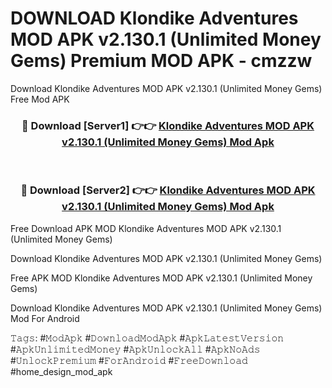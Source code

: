 # DOWNLOAD Klondike Adventures MOD APK v2.130.1 (Unlimited Money Gems) Premium MOD APK - cmzzw
Download Klondike Adventures MOD APK v2.130.1 (Unlimited Money Gems) Free Mod APK

<div align="center">
<h3>🔴 Download [Server1] 👉👉 <a href="https://apk-comot.site?title=Klondike_Adventures_MOD_APK_v2.130.1_(Unlimited_Money_Gems)">Klondike Adventures MOD APK v2.130.1 (Unlimited Money Gems) Mod Apk</a></h3><br>

<h3>🔴 Download [Server2] 👉👉 <a href="https://apk-comot.site?title=Klondike_Adventures_MOD_APK_v2.130.1_(Unlimited_Money_Gems)">Klondike Adventures MOD APK v2.130.1 (Unlimited Money Gems) Mod Apk</a></h3>
</div>


Free Download APK MOD Klondike Adventures MOD APK v2.130.1 (Unlimited Money Gems)

Download Klondike Adventures MOD APK v2.130.1 (Unlimited Money Gems) 

Free APK MOD Klondike Adventures MOD APK v2.130.1 (Unlimited Money Gems) 

Download Klondike Adventures MOD APK v2.130.1 (Unlimited Money Gems) Mod For Android

𝚃𝚊𝚐𝚜: #𝙼𝚘𝚍𝙰𝚙𝚔 #𝙳𝚘𝚠𝚗𝚕𝚘𝚊𝚍𝙼𝚘𝚍𝙰𝚙𝚔 #𝙰𝚙𝚔𝙻𝚊𝚝𝚎𝚜𝚝𝚅𝚎𝚛𝚜𝚒𝚘𝚗 #𝙰𝚙𝚔𝚄𝚗𝚕𝚒𝚖𝚒𝚝𝚎𝚍𝙼𝚘𝚗𝚎𝚢 #𝙰𝚙𝚔𝚄𝚗𝚕𝚘𝚌𝚔𝙰𝚕𝚕 #𝙰𝚙𝚔𝙽𝚘𝙰𝚍𝚜 #𝚄𝚗𝚕𝚘𝚌𝚔𝙿𝚛𝚎𝚖𝚒𝚞𝚖 #𝙵𝚘𝚛𝙰𝚗𝚍𝚛𝚘𝚒𝚍 #𝙵𝚛𝚎𝚎𝙳𝚘𝚠𝚗𝚕𝚘𝚊𝚍 #home_design_mod_apk